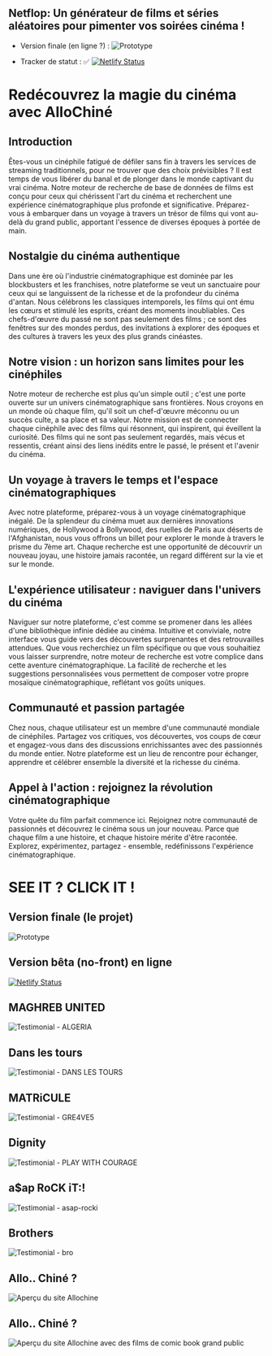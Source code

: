 ## Netflop: Un générateur de films et séries aléatoires pour pimenter vos soirées cinéma !

- Version finale (en ligne ?) :
  ![Prototype](assets/img/preview.png)

- Tracker de statut : ✅
  [![Netlify Status](https://api.netlify.com/api/v1/badges/b358caaf-d0c9-454b-b4cb-b384fc4df799/deploy-status)](https://your-netlify-status-link.com)

# Redécouvrez la magie du cinéma avec AlloChiné

## Introduction

Êtes-vous un cinéphile fatigué de défiler sans fin à travers les services de streaming traditionnels, pour ne trouver que des choix prévisibles ? Il est temps de vous libérer du banal et de plonger dans le monde captivant du vrai cinéma. Notre moteur de recherche de base de données de films est conçu pour ceux qui chérissent l'art du cinéma et recherchent une expérience cinématographique plus profonde et significative. Préparez-vous à embarquer dans un voyage à travers un trésor de films qui vont au-delà du grand public, apportant l'essence de diverses époques à portée de main.

## Nostalgie du cinéma authentique

Dans une ère où l'industrie cinématographique est dominée par les blockbusters et les franchises, notre plateforme se veut un sanctuaire pour ceux qui se languissent de la richesse et de la profondeur du cinéma d'antan. Nous célébrons les classiques intemporels, les films qui ont ému les cœurs et stimulé les esprits, créant des moments inoubliables. Ces chefs-d'œuvre du passé ne sont pas seulement des films ; ce sont des fenêtres sur des mondes perdus, des invitations à explorer des époques et des cultures à travers les yeux des plus grands cinéastes.

## Notre vision : un horizon sans limites pour les cinéphiles

Notre moteur de recherche est plus qu'un simple outil ; c'est une porte ouverte sur un univers cinématographique sans frontières. Nous croyons en un monde où chaque film, qu'il soit un chef-d'œuvre méconnu ou un succès culte, a sa place et sa valeur. Notre mission est de connecter chaque cinéphile avec des films qui résonnent, qui inspirent, qui éveillent la curiosité. Des films qui ne sont pas seulement regardés, mais vécus et ressentis, créant ainsi des liens inédits entre le passé, le présent et l'avenir du cinéma.

## Un voyage à travers le temps et l'espace cinématographiques

Avec notre plateforme, préparez-vous à un voyage cinématographique inégalé. De la splendeur du cinéma muet aux dernières innovations numériques, de Hollywood à Bollywood, des ruelles de Paris aux déserts de l'Afghanistan, nous vous offrons un billet pour explorer le monde à travers le prisme du 7ème art. Chaque recherche est une opportunité de découvrir un nouveau joyau, une histoire jamais racontée, un regard différent sur la vie et sur le monde.

## L'expérience utilisateur : naviguer dans l'univers du cinéma

Naviguer sur notre plateforme, c'est comme se promener dans les allées d'une bibliothèque infinie dédiée au cinéma. Intuitive et conviviale, notre interface vous guide vers des découvertes surprenantes et des retrouvailles attendues. Que vous recherchiez un film spécifique ou que vous souhaitiez vous laisser surprendre, notre moteur de recherche est votre complice dans cette aventure cinématographique. La facilité de recherche et les suggestions personnalisées vous permettent de composer votre propre mosaïque cinématographique, reflétant vos goûts uniques.

## Communauté et passion partagée

Chez nous, chaque utilisateur est un membre d'une communauté mondiale de cinéphiles. Partagez vos critiques, vos découvertes, vos coups de cœur et engagez-vous dans des discussions enrichissantes avec des passionnés du monde entier. Notre plateforme est un lieu de rencontre pour échanger, apprendre et célébrer ensemble la diversité et la richesse du cinéma.

## Appel à l'action : rejoignez la révolution cinématographique

Votre quête du film parfait commence ici. Rejoignez notre communauté de passionnés et découvrez le cinéma sous un jour nouveau. Parce que chaque film a une histoire, et chaque histoire mérite d'être racontée. Explorez, expérimentez, partagez - ensemble, redéfinissons l'expérience cinématographique.

# SEE IT ? CLICK IT !


<div class="container">
  <div class="row">
    <div class="col-md-4 text-center">
      <h2>Version finale (le projet)</h2>
      <a href=""></a><img src="assets/img/preview.png" alt="Prototype">
    </div>
    <div class="col-md-4 text-center">
      <h2>Version bêta (no-front) en ligne</h2>
      <a href="https://your-netlify-status-link.com">
        <img src="https://api.netlify.com/api/v1/badges/b358caaf-d0c9-454b-b4cb-b384fc4df799/deploy-status" alt="Netlify Status">
      </a>
    </div>
    <div class="col-md-4 text-center">
      <h2>MAGHREB UNITED</h2>
      <img src="assets/img/testimonials/ALGERIA.gif" alt="Testimonial - ALGERIA">
    </div>
  </div>
  <div class="row">
    <div class="col-md-4 text-center">
      <h2>Dans les tours</h2>
      <img src="assets/img/testimonials/DANS_LES_TOURS.gif" alt="Testimonial - DANS LES TOURS">
    </div>
    <div class="col-md-4 text-center">
      <h2>MATRiCULE</h2>
      <img src="assets/img/testimonials/GRE4VE5.gif" alt="Testimonial - GRE4VE5">
    </div>
    <div class="col-md-4 text-center">
      <h2>Dignity</h2>
      <img src="assets/img/testimonials/PLAY_WITH_COURAGE.gif" alt="Testimonial - PLAY WITH COURAGE">
    </div>
  </div>
  <div class="row">
    <div class="col-md-4 text-center">
      <h2>a$ap RoCK iT:!</h2>
      <img src="assets/img/testimonials/asap-rocki.gif" alt="Testimonial - asap-rocki">
    </div>
    <div class="col-md-4 text-center">
      <h2>Brothers</h2>
      <img src="assets/img/testimonials/bro.gif" alt="Testimonial - bro">
    </div>
    <div class="col-md-4 text-center">
      <h2>Allo.. Chiné ?</h2>
      <img src="assets/img/apercu_site_allochine.png" alt="Aperçu du site Allochine">
    </div>
  </div>
      <div class="col-md-4 text-center">
      <h2>Allo.. Chiné ?</h2>
      <img src="assets/img/apercu_site_allochine_marvel.png" alt="Aperçu du site Allochine avec des films de comic book grand public">
    </div>
  </div>
</div>
